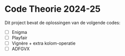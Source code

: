 # Code Theorie 2024-25
Dit project bevat de oplossingen van de volgende codes:
- [ ] Enigma
- [ ] Playfair
- [ ] Vignère + extra kolom-operatie
- [ ] ADFGVX
